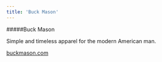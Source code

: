 ```yaml
---
title: 'Buck Mason'
---
```


#####Buck Mason

Simple and timeless apparel for the modern American man.

[buckmason.com](http://www.buckmason.com)